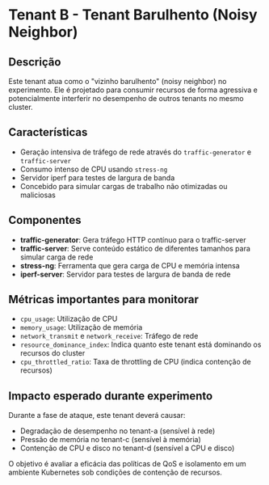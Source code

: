 # Tenant B - Tenant Barulhento (Noisy Neighbor)

## Descrição
Este tenant atua como o "vizinho barulhento" (noisy neighbor) no experimento. Ele é projetado para consumir recursos de forma agressiva e potencialmente interferir no desempenho de outros tenants no mesmo cluster.

## Características
- Geração intensiva de tráfego de rede através do `traffic-generator` e `traffic-server`
- Consumo intenso de CPU usando `stress-ng`
- Servidor iperf para testes de largura de banda
- Concebido para simular cargas de trabalho não otimizadas ou maliciosas

## Componentes
- **traffic-generator**: Gera tráfego HTTP contínuo para o traffic-server
- **traffic-server**: Serve conteúdo estático de diferentes tamanhos para simular carga de rede
- **stress-ng**: Ferramenta que gera carga de CPU e memória intensa
- **iperf-server**: Servidor para testes de largura de banda de rede

## Métricas importantes para monitorar
- `cpu_usage`: Utilização de CPU
- `memory_usage`: Utilização de memória
- `network_transmit` e `network_receive`: Tráfego de rede
- `resource_dominance_index`: Indica quanto este tenant está dominando os recursos do cluster
- `cpu_throttled_ratio`: Taxa de throttling de CPU (indica contenção de recursos)

## Impacto esperado durante experimento
Durante a fase de ataque, este tenant deverá causar:
- Degradação de desempenho no tenant-a (sensível à rede)
- Pressão de memória no tenant-c (sensível à memória)
- Contenção de CPU e disco no tenant-d (sensível a CPU e disco)

O objetivo é avaliar a eficácia das políticas de QoS e isolamento em um ambiente Kubernetes sob condições de contenção de recursos.